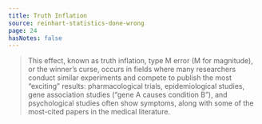 ```yaml
---
title: Truth Inflation
source: reinhart-statistics-done-wrong
page: 24
hasNotes: false
---
```


> This effect, known as truth inflation, type M error (M for magnitude), or the winner’s curse,
>   occurs in fields where many researchers conduct similar experiments and
>   compete to publish the most “exciting” results:
>   pharmacological trials, epidemiological studies,
>   gene association studies (“gene A causes condition B”),
>   and psychological studies often show symptoms,
>   along with some of the most-cited papers in the medical literature.
